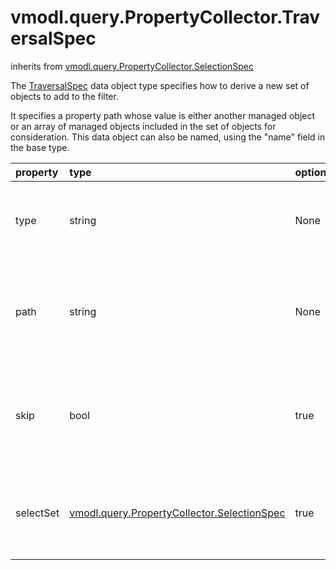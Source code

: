 vmodl.query.PropertyCollector.TraversalSpec
===========================================
inherits from [vmodl.query.PropertyCollector.SelectionSpec](docs/vmodl.query.PropertyCollector.SelectionSpec.md)


The <a href="vmodl.query.PropertyCollector.TraversalSpec.md">TraversalSpec</a> data object type specifies   how to derive a new set of objects to add to the filter.    <p> It specifies a property path whose value is either another managed   object or an array of managed objects included in the set of objects for   consideration.  This data object can also be named, using the "name"   field in the base type.

| property | type | optional | priv | desc |
|:---------|:-----|:---------|:-----|:-----|
| type | string | None | None | Name of the object type containing the property. |
| path | string | None | None | Name of the property to use in order to select additional objects. |
| skip | bool | true | None | Flag to indicate whether or not to filter the object in the "path"  field. |
| selectSet | [vmodl.query.PropertyCollector.SelectionSpec](vmodl.query.PropertyCollector.SelectionSpec.md "vmodl.query.PropertyCollector.SelectionSpec") | true | None | Optional set of selections to specify additional objects to filter. |


